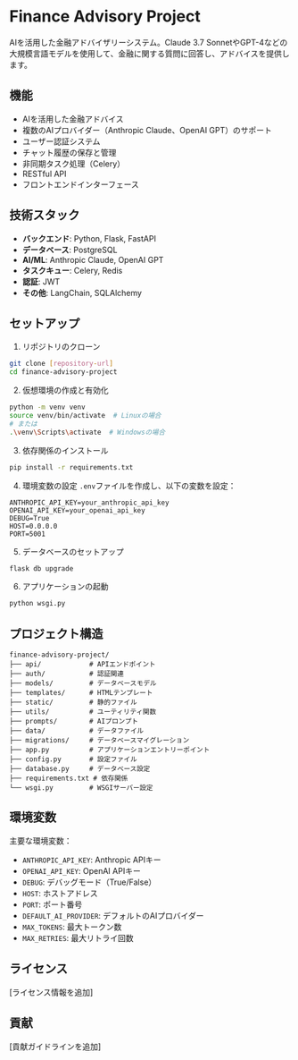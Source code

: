 # Finance Advisory Project

AIを活用した金融アドバイザリーシステム。Claude 3.7 SonnetやGPT-4などの大規模言語モデルを使用して、金融に関する質問に回答し、アドバイスを提供します。

## 機能

- AIを活用した金融アドバイス
- 複数のAIプロバイダー（Anthropic Claude、OpenAI GPT）のサポート
- ユーザー認証システム
- チャット履歴の保存と管理
- 非同期タスク処理（Celery）
- RESTful API
- フロントエンドインターフェース

## 技術スタック

- **バックエンド**: Python, Flask, FastAPI
- **データベース**: PostgreSQL
- **AI/ML**: Anthropic Claude, OpenAI GPT
- **タスクキュー**: Celery, Redis
- **認証**: JWT
- **その他**: LangChain, SQLAlchemy

## セットアップ

1. リポジトリのクローン
```bash
git clone [repository-url]
cd finance-advisory-project
```

2. 仮想環境の作成と有効化
```bash
python -m venv venv
source venv/bin/activate  # Linuxの場合
# または
.\venv\Scripts\activate  # Windowsの場合
```

3. 依存関係のインストール
```bash
pip install -r requirements.txt
```

4. 環境変数の設定
`.env`ファイルを作成し、以下の変数を設定：
```
ANTHROPIC_API_KEY=your_anthropic_api_key
OPENAI_API_KEY=your_openai_api_key
DEBUG=True
HOST=0.0.0.0
PORT=5001
```

5. データベースのセットアップ
```bash
flask db upgrade
```

6. アプリケーションの起動
```bash
python wsgi.py
```

## プロジェクト構造

```
finance-advisory-project/
├── api/            # APIエンドポイント
├── auth/           # 認証関連
├── models/         # データベースモデル
├── templates/      # HTMLテンプレート
├── static/         # 静的ファイル
├── utils/          # ユーティリティ関数
├── prompts/        # AIプロンプト
├── data/           # データファイル
├── migrations/     # データベースマイグレーション
├── app.py          # アプリケーションエントリーポイント
├── config.py       # 設定ファイル
├── database.py     # データベース設定
├── requirements.txt # 依存関係
└── wsgi.py         # WSGIサーバー設定
```

## 環境変数

主要な環境変数：
- `ANTHROPIC_API_KEY`: Anthropic APIキー
- `OPENAI_API_KEY`: OpenAI APIキー
- `DEBUG`: デバッグモード（True/False）
- `HOST`: ホストアドレス
- `PORT`: ポート番号
- `DEFAULT_AI_PROVIDER`: デフォルトのAIプロバイダー
- `MAX_TOKENS`: 最大トークン数
- `MAX_RETRIES`: 最大リトライ回数

## ライセンス

[ライセンス情報を追加]

## 貢献

[貢献ガイドラインを追加]